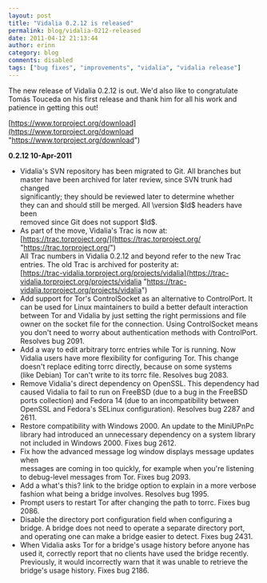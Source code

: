 ```yaml
---
layout: post
title: "Vidalia 0.2.12 is released"
permalink: blog/vidalia-0212-released
date: 2011-04-12 21:13:44
author: erinn
category: blog
comments: disabled
tags: ["bug fixes", "improvements", "vidalia", "vidalia release"]
---
```


The new release of Vidalia 0.2.12 is out. We'd also like to congratulate Tomás Touceda on his first release and thank him for all his work and patience in getting this out!

[https://www.torproject.org/download](https://www.torproject.org/download "https://www.torproject.org/download")

**0.2.12 10-Apr-2011**

-   Vidalia's SVN repository has been migrated to Git. All branches but  
     master have been archived for later review, since SVN trunk had changed  
     significantly; they should be reviewed later to determine whether  
     they can and should still be merged. All \\version \$Id\$ headers have been  
     removed since Git does not support \$Id\$.
-   As part of the move, Vidalia's Trac is now at:  
     [https://trac.torproject.org/](https://trac.torproject.org/ "https://trac.torproject.org/")  
     All Trac numbers in Vidalia 0.2.12 and beyond refer to the new Trac  
     entries. The old Trac is archived for posterity at:  
     [https://trac-vidalia.torproject.org/projects/vidalia](https://trac-vidalia.torproject.org/projects/vidalia "https://trac-vidalia.torproject.org/projects/vidalia")
-   Add support for Tor's ControlSocket as an alternative to ControlPort. It  
     can be used for Linux maintainers to build a better default interaction  
     between Tor and Vidalia by just setting the right permissions and file  
     owner on the socket file for the connection. Using ControlSocket means  
     you don't need to worry about authentication methods with ControlPort.  
     Resolves bug 2091.
-   Add a way to edit arbitrary torrc entries while Tor is running. Now  
     Vidalia users have more flexibility for configuring Tor. This change  
     doesn't replace editing torrc directly, because on some systems  
     (like Debian) Tor can't write to its torrc file. Resolves bug 2083.
-   Remove Vidalia's direct dependency on OpenSSL. This dependency had  
     caused Vidalia to fail to run on FreeBSD (due to a bug in the FreeBSD  
     ports collection) and Fedora 14 (due to an incompatibility between  
     OpenSSL and Fedora's SELinux configuration). Resolves bug 2287 and  
     2611.
-   Restore compatibility with Windows 2000. An update to the MiniUPnPc  
     library had introduced an unnecessary dependency on a system library  
     not included in Windows 2000. Fixes bug 2612.
-   Fix how the advanced message log window displays message updates when  
     messages are coming in too quickly, for example when you're listening  
     to debug-level messages from Tor. Fixes bug 2093.
-   Add a what's this? link to the bridge option to explain in a more verbose  
     fashion what being a bridge involves. Resolves bug 1995.
-   Prompt users to restart Tor after changing the path to torrc. Fixes bug  
     2086.
-   Disable the directory port configuration field when configuring a  
     bridge. A bridge does not need to operate a separate directory port,  
     and operating one can make a bridge easier to detect. Fixes bug 2431.
-   When Vidalia asks Tor for a bridge's usage history before anyone has  
     used it, correctly report that no clients have used the bridge recently.  
     Previously, it would incorrectly warn that it was unable to retrieve the  
     bridge's usage history. Fixes bug 2186.

